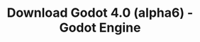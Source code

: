 ---
# Generated by /tools/generators/src/download_archive_generator !!! do not edit by hand !!!
title: 'Download Godot 4.0 (alpha6) - Godot Engine'
type: 'download/archive'
name: '4.0'
flavor: 'alpha6'
release_date: '2022-04-06T03:00:00-00:00'
release_notes: 'article/dev-snapshot-godot-4-0-alpha-6/'
primaryPlatforms:
  - 'android.apk'
  - 'linux.64'
  - 'macos.universal'
  - 'windows.64'
  - 'web'
  - 'templates'
links:
  android.apk:
    name: 'android.apk'
    title: 'Android'
    caption: 'Universal APK (ARM64 + ARMv7 + x86_64 + x86)'
    tags:
      - 'APK download'
      - 'ARM64/v7'
      - 'x86 (64 & 32 bit)'
    hosts:
      github_builds:
        regular: 'https://github.com/godotengine/godot-builds/releases/download/4.0-alpha6/Godot_v4.0-alpha6_android_editor.apk'
        mono: '#'
      github:
        regular: 'https://github.com/godotengine/godot/releases/download/4.0-alpha6/Godot_v4.0-alpha6_android_editor.apk'
        mono: '#'
  linux.64:
    name: 'linux.64'
    title: 'Linux'
    caption: 'Standard (x86_64)'
    tags:
      - '64 bit'
    hosts:
      github_builds:
        regular: 'https://github.com/godotengine/godot-builds/releases/download/4.0-alpha6/Godot_v4.0-alpha6_linux.x86_64.zip'
        mono: 'https://github.com/godotengine/godot-builds/releases/download/4.0-alpha6/Godot_v4.0-alpha6_mono_linux_x86_64.zip'
      github:
        regular: 'https://github.com/godotengine/godot/releases/download/4.0-alpha6/Godot_v4.0-alpha6_linux.x86_64.zip'
        mono: 'https://github.com/godotengine/godot/releases/download/4.0-alpha6/Godot_v4.0-alpha6_mono_linux_x86_64.zip'
  macos.universal:
    name: 'macos.universal'
    title: 'macOS'
    caption: 'Universal (x86_64 + Apple Silicon)'
    tags:
      - 'Intel/Apple Silicon'
      - '64 bit'
    hosts:
      github_builds:
        regular: 'https://github.com/godotengine/godot-builds/releases/download/4.0-alpha6/Godot_v4.0-alpha6_macos.universal.zip'
        mono: 'https://github.com/godotengine/godot-builds/releases/download/4.0-alpha6/Godot_v4.0-alpha6_mono_macos.universal.zip'
      github:
        regular: 'https://github.com/godotengine/godot/releases/download/4.0-alpha6/Godot_v4.0-alpha6_macos.universal.zip'
        mono: 'https://github.com/godotengine/godot/releases/download/4.0-alpha6/Godot_v4.0-alpha6_mono_macos.universal.zip'
  windows.64:
    name: 'windows.64'
    title: 'Windows'
    caption: 'Standard (x86_64)'
    tags:
      - '64 bit'
    hosts:
      github_builds:
        regular: 'https://github.com/godotengine/godot-builds/releases/download/4.0-alpha6/Godot_v4.0-alpha6_win64.exe.zip'
        mono: 'https://github.com/godotengine/godot-builds/releases/download/4.0-alpha6/Godot_v4.0-alpha6_mono_win64.zip'
      github:
        regular: 'https://github.com/godotengine/godot/releases/download/4.0-alpha6/Godot_v4.0-alpha6_win64.exe.zip'
        mono: 'https://github.com/godotengine/godot/releases/download/4.0-alpha6/Godot_v4.0-alpha6_mono_win64.zip'
  web:
    name: 'web'
    title: 'Web editor'
    caption: ''
    tags:
      - 'Self-hosted'
      - 'Cross-platform'
    hosts:
      github_builds:
        regular: 'https://github.com/godotengine/godot-builds/releases/download/4.0-alpha6/Godot_v4.0-alpha6_web_editor.zip'
        mono: '#'
      github:
        regular: 'https://github.com/godotengine/godot/releases/download/4.0-alpha6/Godot_v4.0-alpha6_web_editor.zip'
        mono: '#'
  linux.arm64:
    name: 'linux.arm64'
    title: 'Linux'
    caption: 'Standard (ARM64)'
    tags:
      - 'ARM64'
      - '64 bit'
    hosts:
      github_builds:
        regular: 'https://github.com/godotengine/godot-builds/releases/download/4.0-alpha6/Godot_v4.0-alpha6_linux.arm64.zip'
        mono: 'https://github.com/godotengine/godot-builds/releases/download/4.0-alpha6/Godot_v4.0-alpha6_mono_linux_arm64.zip'
      github:
        regular: 'https://github.com/godotengine/godot/releases/download/4.0-alpha6/Godot_v4.0-alpha6_linux.arm64.zip'
        mono: 'https://github.com/godotengine/godot/releases/download/4.0-alpha6/Godot_v4.0-alpha6_mono_linux_arm64.zip'
  linux.32:
    name: 'linux.32'
    title: 'Linux'
    caption: 'Standard (x86)'
    tags:
      - '32 bit'
    hosts:
      github_builds:
        regular: 'https://github.com/godotengine/godot-builds/releases/download/4.0-alpha6/Godot_v4.0-alpha6_linux.x86_32.zip'
        mono: 'https://github.com/godotengine/godot-builds/releases/download/4.0-alpha6/Godot_v4.0-alpha6_mono_linux_x86_32.zip'
      github:
        regular: 'https://github.com/godotengine/godot/releases/download/4.0-alpha6/Godot_v4.0-alpha6_linux.x86_32.zip'
        mono: 'https://github.com/godotengine/godot/releases/download/4.0-alpha6/Godot_v4.0-alpha6_mono_linux_x86_32.zip'
  linux.arm32:
    name: 'linux.arm32'
    title: 'Linux'
    caption: 'Standard (ARM32)'
    tags:
      - 'ARM32'
      - '32 bit'
    hosts:
      github_builds:
        regular: 'https://github.com/godotengine/godot-builds/releases/download/4.0-alpha6/Godot_v4.0-alpha6_linux.arm32.zip'
        mono: 'https://github.com/godotengine/godot-builds/releases/download/4.0-alpha6/Godot_v4.0-alpha6_mono_linux_arm32.zip'
      github:
        regular: 'https://github.com/godotengine/godot/releases/download/4.0-alpha6/Godot_v4.0-alpha6_linux.arm32.zip'
        mono: 'https://github.com/godotengine/godot/releases/download/4.0-alpha6/Godot_v4.0-alpha6_mono_linux_arm32.zip'
  windows.32:
    name: 'windows.32'
    title: 'Windows'
    caption: 'Standard (x86)'
    tags:
      - '32 bit'
    hosts:
      github_builds:
        regular: 'https://github.com/godotengine/godot-builds/releases/download/4.0-alpha6/Godot_v4.0-alpha6_win32.exe.zip'
        mono: 'https://github.com/godotengine/godot-builds/releases/download/4.0-alpha6/Godot_v4.0-alpha6_mono_win32.zip'
      github:
        regular: 'https://github.com/godotengine/godot/releases/download/4.0-alpha6/Godot_v4.0-alpha6_win32.exe.zip'
        mono: 'https://github.com/godotengine/godot/releases/download/4.0-alpha6/Godot_v4.0-alpha6_mono_win32.zip'
  aar_library:
    name: 'aar_library'
    title: 'AAR library'
    caption: ''
    tags:
      - 'Android plugins'
      - 'Java'
      - 'Kotlin'
    hosts:
      github_builds:
        regular: 'https://github.com/godotengine/godot-builds/releases/download/4.0-alpha6/godot-lib.4.0.alpha6.template_release.aar'
        mono: '#'
      github:
        regular: 'https://github.com/godotengine/godot/releases/download/4.0-alpha6/godot-lib.4.0.alpha6.template_release.aar'
        mono: '#'
  templates:
    name: 'templates'
    title: 'Export templates'
    caption: ''
    tags:
      - 'Used to export your games to all supported platforms'
    hosts:
      github_builds:
        regular: 'https://github.com/godotengine/godot-builds/releases/download/4.0-alpha6/Godot_v4.0-alpha6_export_templates.tpz'
        mono: 'https://github.com/godotengine/godot-builds/releases/download/4.0-alpha6/Godot_v4.0-alpha6_mono_export_templates.tpz'
      github:
        regular: 'https://github.com/godotengine/godot/releases/download/4.0-alpha6/Godot_v4.0-alpha6_export_templates.tpz'
        mono: 'https://github.com/godotengine/godot/releases/download/4.0-alpha6/Godot_v4.0-alpha6_mono_export_templates.tpz'
---